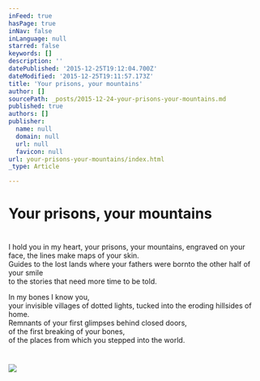 ```yaml
---
inFeed: true
hasPage: true
inNav: false
inLanguage: null
starred: false
keywords: []
description: ''
datePublished: '2015-12-25T19:12:04.700Z'
dateModified: '2015-12-25T19:11:57.173Z'
title: 'Your prisons, your mountains'
author: []
sourcePath: _posts/2015-12-24-your-prisons-your-mountains.md
published: true
authors: []
publisher:
  name: null
  domain: null
  url: null
  favicon: null
url: your-prisons-your-mountains/index.html
_type: Article

---
```

# **Your prisons, your mountains**

# 

I hold you in my heart, your prisons, your mountains, engraved on your face, the lines make maps of your skin.  
Guides to the lost lands where your fathers were bornto the other half of your smile  
to the stories that need more time to be told.

In my bones I know you,   
your invisible villages of dotted lights, tucked into the eroding hillsides of home.  
Remnants of your first glimpses behind closed doors,  
of the first breaking of your bones,  
of the places from which you stepped into the
world.

# ![](https://the-grid-user-content.s3-us-west-2.amazonaws.com/822b02ce-a224-4e79-b7cc-3ac6aa721ecf.jpg)